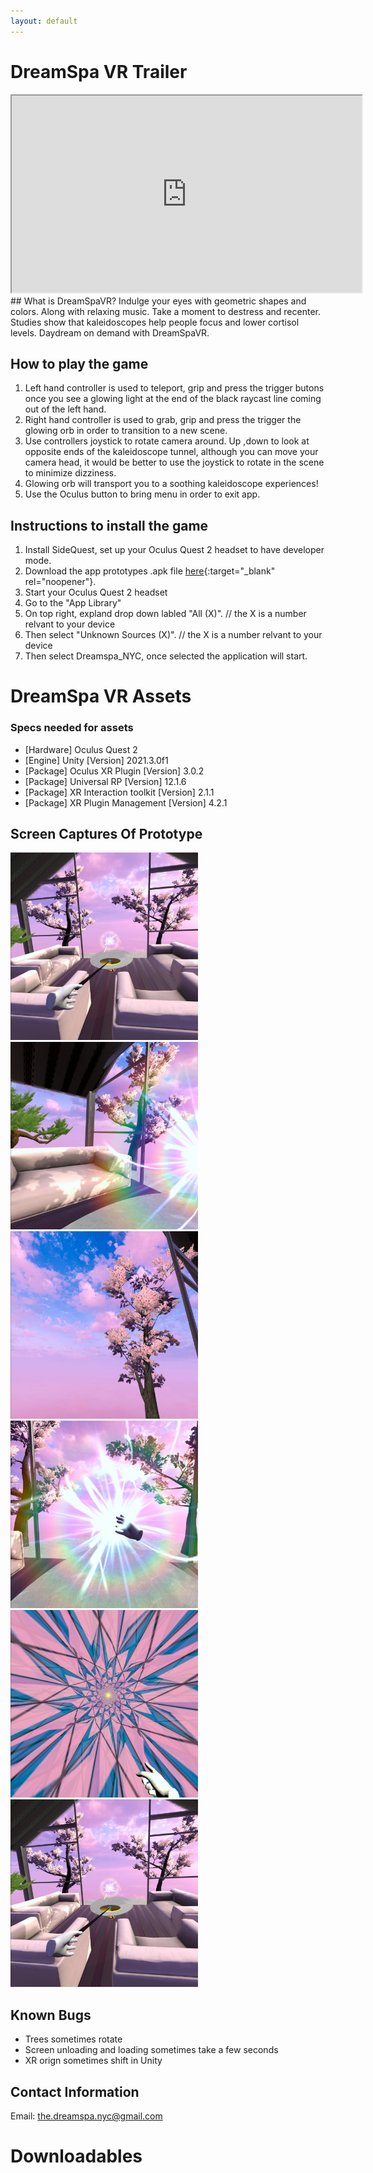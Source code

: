 ```yaml
---
layout: default
---
```

# DreamSpa VR Trailer
<iframe width="560" height="315" src="https://www.youtube.com/embed/F_0fnpmMpqM" title="YouTube video player" allow="accelerometer; autoplay; clipboard-write; encrypted-media; gyroscope; picture-in-picture" allowfullscreen></iframe>
## What is DreamSpaVR?
Indulge your eyes with geometric shapes and colors. Along with relaxing music. 
Take a moment to destress and recenter. Studies show that kaleidoscopes help people focus and lower cortisol levels.
Daydream on demand with DreamSpaVR.

## How to play the game
1.	Left hand controller is used to teleport, grip and press the trigger butons once you see a glowing light at the end of the black raycast line coming out of the left hand.
2.	Right hand controller is used to grab, grip and press the trigger the glowing orb in order to transition to a new scene.
3.	Use controllers joystick to rotate camera around. Up ,down to look at opposite ends of the kaleidoscope tunnel, although you can move your camera head, it would be better to use the joystick to rotate in the scene to minimize dizziness.
4.	Glowing orb will transport you to a soothing kaleidoscope experiences!
5.	Use the Oculus button to bring menu in order to exit app.

## Instructions to install the game
1.	Install SideQuest, set up your Oculus Quest 2 headset to have developer mode.
2.	Download the app prototypes .apk file [here](https://drive.google.com/file/d/1nbw5XkIBcDVq57iSBpVyk3XURxQMKTC8/view?usp=sharing){:target="_blank" rel="noopener"}.
3.	Start your Oculus Quest 2 headset
4.	Go to the "App Library" 
5.	On top right, expland drop down labled "All (X)".	 // the X is a number relvant to your device
6.	Then select "Unknown Sources (X)".					 // the X is a number relvant to your device
7.	Then select Dreamspa_NYC, once selected the application will start.

# DreamSpa VR Assets
### Specs needed for assets
* [Hardware] Oculus Quest 2
* [Engine] Unity [Version] 2021.3.0f1
* [Package] Oculus XR Plugin [Version] 3.0.2
* [Package] Universal RP [Version] 12.1.6
* [Package] XR Interaction toolkit [Version] 2.1.1
* [Package] XR Plugin Management [Version] 4.2.1

## Screen Captures Of Prototype
<img src="/assets/images/landingView.png" width="300" height="300" /> <img src="/assets/images/viewByOrb.png" width="300" height="300" />
<img src="/assets/images/treesSky.png" width="300" height="300" /> <img src="/assets/images/handInOrb.png" width="300" height="300" />
<img src="/assets/images/inTunnel.png" class="center" width="300" height="300" /> <img src="/assets/images/landingView.png" width="300" height="300" />

## Known Bugs
* Trees sometimes rotate
* Screen unloading and loading sometimes take a few seconds
* XR orign sometimes shift in Unity
## Contact Information
Email: <the.dreamspa.nyc@gmail.com>
 
# Downloadables
